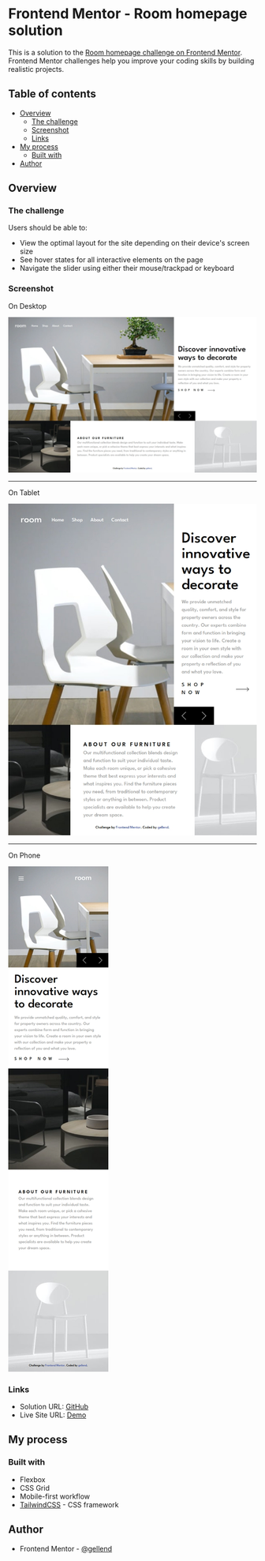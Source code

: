 # Frontend Mentor - Room homepage solution

This is a solution to the [Room homepage challenge on Frontend Mentor](https://www.frontendmentor.io/challenges/room-homepage-BtdBY_ENq). Frontend Mentor challenges help you improve your coding skills by building realistic projects.

## Table of contents

- [Overview](#overview)
  - [The challenge](#the-challenge)
  - [Screenshot](#screenshot)
  - [Links](#links)
- [My process](#my-process)
  - [Built with](#built-with)
- [Author](#author)

## Overview

### The challenge

Users should be able to:

- View the optimal layout for the site depending on their device's screen size
- See hover states for all interactive elements on the page
- Navigate the slider using either their mouse/trackpad or keyboard

### Screenshot

On Desktop

![Preview](./screenshot-desktop.jpeg)

---

On Tablet

![Preview](./screenshot-tab.jpeg)

---

On Phone

![Preview](./screenshot-phone.jpeg)

### Links

- Solution URL: [GitHub](https://github.com/gellend/frontend-mentor-challenges/tree/main/room-homepage)
- Live Site URL: [Demo](https://gellend.github.io/frontend-mentor-challenges/room-homepage/)

## My process

### Built with

- Flexbox
- CSS Grid
- Mobile-first workflow
- [TailwindCSS](https://tailwindcss.com) - CSS framework

## Author

- Frontend Mentor - [@gellend](https://www.frontendmentor.io/profile/gellend)
